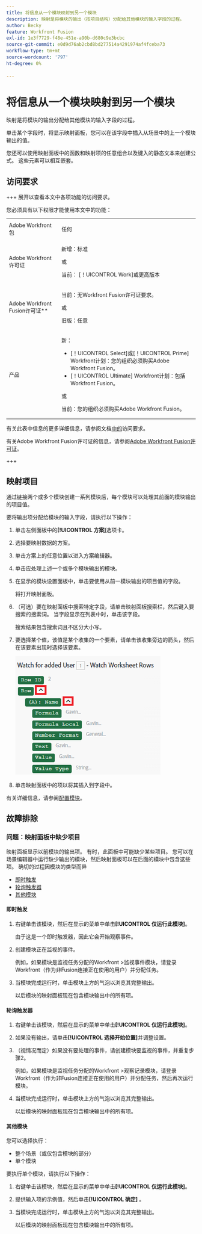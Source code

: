 ```yaml
---
title: 将信息从一个模块映射到另一个模块
description: 映射是将模块的输出（按项目结构）分配给其他模块的输入字段的过程。
author: Becky
feature: Workfront Fusion
exl-id: 1e3f7729-f48e-451e-a90b-d680c9e3bcbc
source-git-commit: e0d9d76ab2cbd8bd277514a4291974af4fceba73
workflow-type: tm+mt
source-wordcount: '797'
ht-degree: 0%

---
```


# 将信息从一个模块映射到另一个模块

映射是将模块的输出分配给其他模块的输入字段的过程。

单击某个字段时，将显示映射面板，您可以在该字段中插入从场景中的上一个模块输出的值。

您还可以使用映射面板中的函数和映射项的任意组合以及键入的静态文本来创建公式。 这些元素可以相互嵌套。

## 访问要求

+++ 展开以查看本文中各项功能的访问要求。

您必须具有以下权限才能使用本文中的功能：

<table style="table-layout:auto">
 <col> 
 <col> 
 <tbody> 
  <tr> 
   <td role="rowheader">Adobe Workfront包</td> 
   <td> <p>任何</p> </td> 
  </tr> 
  <tr data-mc-conditions=""> 
   <td role="rowheader">Adobe Workfront许可证</td> 
   <td> <p>新增：标准</p><p>或</p><p>当前： [！UICONTROL Work]或更高版本</p> </td> 
  </tr> 
  <tr> 
   <td role="rowheader">Adobe Workfront Fusion许可证**</td> 
   <td>
   <p>当前：无Workfront Fusion许可证要求。</p>
   <p>或</p>
   <p>旧版：任意 </p>
   </td> 
  </tr> 
  <tr> 
   <td role="rowheader">产品</td> 
   <td>
   <p>新：</p> <ul><li>[！UICONTROL Select]或[！UICONTROL Prime] Workfront计划：您的组织必须购买Adobe Workfront Fusion。</li><li>[！UICONTROL Ultimate] Workfront计划：包括Workfront Fusion。</li></ul>
   <p>或</p>
   <p>当前：您的组织必须购买Adobe Workfront Fusion。</p>
   </td> 
  </tr>
 </tbody> 
</table>

有关此表中信息的更多详细信息，请参阅文档[中的](/help/workfront-fusion/references/licenses-and-roles/access-level-requirements-in-documentation.md)访问要求。

有关Adobe Workfront Fusion许可证的信息，请参阅[Adobe Workfront Fusion许可证](/help/workfront-fusion/set-up-and-manage-workfront-fusion/licensing-operations-overview/license-automation-vs-integration.md)。

+++

## 映射项目

通过链接两个或多个模块创建一系列模块后，每个模块可以处理其前面的模块输出的项目值。

要将输出项分配给模块的输入字段，请执行以下操作：

1. 单击左侧面板中的&#x200B;**[!UICONTROL 方案]**&#x200B;选项卡。
1. 选择要映射数据的方案。
1. 单击方案上的任意位置以进入方案编辑器。
1. 单击应处理上述一个或多个模块输出的模块。
1. 在显示的模块设置面板中，单击要使用从前一模块输出的项目值的字段。

   将打开映射面板。

1. （可选）要在映射面板中搜索特定字段，请单击映射面板搜索栏，然后键入要搜索的搜索词。 当字段显示在列表中时，单击该字段。

   搜索结果包含搜索词且不区分大小写。
1. 要选择某个值，该值是某个收集的一个要素，请单击该收集旁边的箭头，然后在该要素出现时选择该要素。

   ![收藏集元素](assets/collection-dropdown.png)

1. 单击映射面板中的项以将其插入到字段中。

有关详细信息，请参阅[配置模块](/help/workfront-fusion/create-scenarios/add-modules/configure-a-modules-settings.md)。


## 故障排除

### 问题：映射面板中缺少项目

映射面板显示以前模块的输出项。 有时，此面板中可能缺少某些项目。 您可以在场景编辑器中运行缺少输出的模块，然后映射面板可以在后面的模块中包含这些项。 确切的过程因模块的类型而异

* [即时触发](#instant-trigger)
* [轮询触发器](#polling-trigger)
* [其他模块](#other-modules)

#### 即时触发

1. 右键单击该模块，然后在显示的菜单中单击&#x200B;**[!UICONTROL 仅运行此模块]**。

   由于这是一个即时触发器，因此它会开始观察事件。

1. 创建模块正在监视的事件。

   例如，如果模块是监视任务分配的Workfront >监视事件模块，请登录Workfront（作为非Fusion连接正在使用的用户）并分配任务。

1. 当模块完成运行时，单击模块上方的气泡以浏览其完整输出。

   以后模块的映射面板现在包含模块输出中的所有项。

#### 轮询触发器

1. 右键单击该模块，然后在显示的菜单中单击&#x200B;**[!UICONTROL 仅运行此模块]**。
1. 如果没有输出，请单击&#x200B;**[!UICONTROL 选择开始位置]**&#x200B;并调整设置。
1. （视情况而定）如果没有要处理的事件，请创建模块要监视的事件，并重复步骤2。

   例如，如果模块是监视任务分配的Workfront >观察记录模块，请登录Workfront（作为非Fusion连接正在使用的用户）并分配任务，然后再次运行模块。

1. 当模块完成运行时，单击模块上方的气泡以浏览其完整输出。

   以后模块的映射面板现在包含模块输出中的所有项。

#### 其他模块

您可以选择执行：

* 整个场景（或仅包含模块的部分）
* 单个模块

要执行单个模块，请执行以下操作：

1. 右键单击该模块，然后在显示的菜单中单击&#x200B;**[!UICONTROL 仅运行此模块]**。
1. 提供输入项的示例值，然后单击&#x200B;**[!UICONTROL 确定]** 。
1. 当模块完成运行时，单击模块上方的气泡以浏览其完整输出。

   以后模块的映射面板现在包含模块输出中的所有项。
